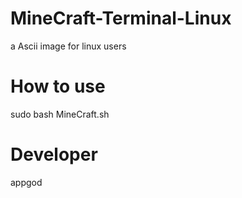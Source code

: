 # MineCraft-Terminal-Linux
a Ascii image for linux users
# How to use
sudo bash MineCraft.sh
# Developer
appgod
